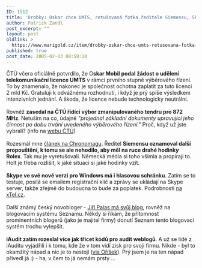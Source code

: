 ```yaml
---
ID: 1512
title: 'Drobky: Oskar chce UMTS, retušovaná fotka ředitele Siemensu, Skype a&nbsp;hlasová schránka a&nbsp;další'
author: Patrick Zandl
post_excerpt: ""
layout: post
oldlink: >
  https://www.marigold.cz/item/drobky-oskar-chce-umts-retusovana-fotka-reditele-siemensu-skype-a-hlasova-schranka-a-dalsi
published: true
post_date: 2005-02-03 08:59:18
---
```

<p>ČTÚ včera oficiálně potvrdilo, že O<b>skar Mobil podal žádost o udělení telekomunikační licence UMTS</b>
v rámci prvního stupně výběrového řízení. To by znamenalo, že nakonec
je společnost ochotna zaplatit za tuto licenci 2 mld Kč. Gratuluji k
odvážnému rozhodnutí, i když je prý spíše výsledkem intenzivních
jednání. A škoda, že licence nebude technologicky neutrální. <br />
<br />
Rovněž <b>zasedal na ČTÚ řídící výbor zmanipulovaného tendru pro 872 MHz</b>. Netuším na co, údajně <span style="font-style: italic;">"projednal základní dokumenty upravující jeho činnost po dobu trvání uvedeného výběrového řízení."</span> Proč, když už jste vybrali? (info na <a href="http://www.ctu.cz" >webu ČTÚ</a>)<br />
<br />
Rozesmál mne <a href="http://www.chronomag.info/108999_item.php">článek na Chronomagu</a>. Ředitel <b>Siemensu oznamoval další propouštění, k tomu se ale nehodilo, aby měl na ruce drahé hodinky Rolex</b>.
Tak mu je vyretušovali. Německá média si toho všimla a propírají to.
Holt je třeba rozlišit, k jaké situaci si jaké hodinky vzít. <br />
<br />
<b>Skype ve své nové verzi pro Windows má i hlasovou schránku</b>.
Zatím se to testuje, posílá se emailem registrační klíč a zprávy se
ukládají na Skype server, takže zřejmě do budoucna to bude za poplatek.
Podrobnosti <a href="http://forum.xtel.cz/viewtopic.php?t=101">na xTel.cz</a>.<br />
<br />
Další známý český novobloger - <a href="http://blog.lide.cz/jiri.pallas/">Jiří Palas má svůj blog</a>,
rovněž na blogovacím systému Seznamu. Někdy si říkám, že přítomnost
prominentních blogerů (jako je majitel firmy) donutí Seznam tento
blogovací systém trochu vylepšit. <br />
<br style="font-weight: bold;" />
<b>iAudit zatím rozeslal více jak třicet kódů pro audit weblogů</b>.
A už se lidé z iAuditu vyjádřili i k tomu, kde že v tom vidí zisk pro
svoji firmu. Nikde - byl to okamžitý nápad a nic je to nestojí (<a href="http://www.orisek.net/?article=audit-blog-zdarma-iaudit">via Oříšek</a>). Prý jsem je na ten nápad přivedl já :) - ha, v čem to já nemám prsty ...</p>
